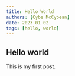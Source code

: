 ```yaml
---
title: Hello World
authors: [Cybe McCybean]
date: 2023 01 02
tags: [hello, world]
---
```


## Hello world

This is my first post.

